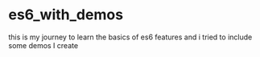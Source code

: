 # es6_with_demos
this is my journey to learn the basics of es6 features and i tried to include some demos I create

